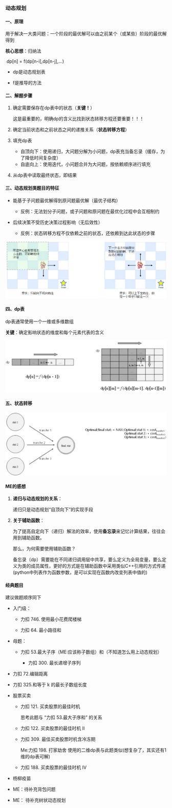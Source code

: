 ### 动态规划
#### 一、原理
用于解决一大类问题：一个阶段的最优解可以由之前某个（或某些）阶段的最优解得到

**核心思想**：归纳法

​							dp[n] = f(dp[n-i],dp[n-j],...)

* dp是动态规划表

* f是推导的方法

#### 二、解题步骤
1. 确定需要保存在dp表中的状态（**关键！**）

   这是最重要的，明确dp的含义比找到状态转移方程还要重要！！！

2. 确定当前状态和之前状态之间的递推关系（**状态转移方程**）

3. 填充dp表
   * 自顶向下：使用递归，大问题分解为小问题，dp表充当备忘录（缓存，为了降低时间复杂度）
   * 自底向上：使用迭代，小问题合并为大问题，按依赖顺序进行填充

4. 从dp表中读取最终状态，即结果

#### 三、动态规划类题目的特征

* 能基于子问题最优解得到原问题最优解（最优子结构）

	* 反例：无法划分子问题，或子问题和原问题在最优化过程中会互相制约

* 后续决策不受历史决策过程影响（无后效性）
	* 反例：状态转移方程不仅依赖之前的状态，还依赖到达此状态的步骤

![](../image/dp_fail.png)

#### 四、dp表

dp表通常使用一个一维或多维数组

**关键**：确定影响状态的维度和每个元素代表的含义

![](../image/dp_definition.png)

#### 五、状态转移

![](../image/dp_func.png)

#### ME的感想

1. **递归与动态规划的关系**：

   递归只是动态规划“自顶向下”的实现手段

2. **关于辅助函数**：

   为了提高自定向下（递归）解法的效率，使用**备忘录**来记忆计算结果，往往会用到辅助函数。

   那么，为何需要使用辅助函数？

   备忘录（dp）需要能在不同递归调用层中共享，要么定义为全局变量，要么定义为类的成员属性，更好的方式是在辅助函数中采用类似C++引用的方式传递(python中列表作为函数参数，是可以实现在函数内改变列表中值的)

#### 经典题目

建议做题顺序同下

* 入门级：

  * 力扣 746. 使用最小花费爬楼梯

  * 力扣 64. 最小路径和

* 母题：

  * 力扣 53.最大子序（ME:应该称子数组）和（不知道怎么用上动态规划）
    
    * 力扣 300. 最长递增子序列
    
  
* 力扣 72.编辑距离

* 力扣 325.和等于 k 的最长子数组长度

* 股票买卖

  * 力扣 121. 买卖股票的最佳时机

    思考此题与 “力扣 53.最大子序和” 的关系

  * 力扣 122. 买卖股票的最佳时机 II

  * 力扣 309. 最佳买卖股票时机含冷冻期

    Me:力扣 198. 打家劫舍  使用的二维dp表与此题类似(想复杂了，其实还有1维的dp表可解)

  * 力扣 188. 买卖股票的最佳时机 IV

* 杨柳疫苗

* ME：待补充背包问题

* ME： 待补充树状动态规划